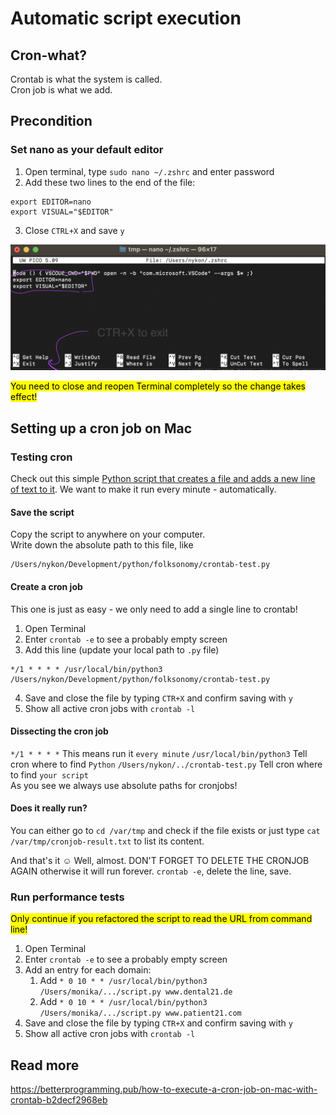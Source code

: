 # Automatic script execution

## Cron-what?

Crontab is what the system is called.  
Cron job is what we add.

## Precondition

### Set nano as your default editor

1. Open terminal, type `sudo nano ~/.zshrc` and enter password
2. Add these two lines to the end of the file:
```
export EDITOR=nano
export VISUAL="$EDITOR"
```
3. Close `CTRL+X` and save `y`

![Alt text](./image/make-nano-default.png "what zshrc looks like")

<mark>You need to close and reopen Terminal completely so the change takes effect!</mark>

## Setting up a cron job on Mac

### Testing cron

Check out this simple [Python script that creates a file and adds a new line of text to it](./crontab-test.py).
We want to make it run every minute - automatically.


#### Save the script
Copy the script to anywhere on your computer.  
Write down the absolute path to this file, like  
```
/Users/nykon/Development/python/folksonomy/crontab-test.py
```

#### Create a cron job
This one is just as easy - we only need to add a single line to crontab!

1. Open Terminal
2. Enter `crontab -e` to see a probably empty screen
3. Add this line (update your local path to `.py` file)
```
*/1 * * * * /usr/local/bin/python3 /Users/nykon/Development/python/folksonomy/crontab-test.py
```
4. Save and close the file by typing `CTR+X` and confirm saving with `y`
5. Show all active cron jobs with `crontab -l`

#### Dissecting the cron job
`*/1 * * * *` This means run it `every minute`
`/usr/local/bin/python3` Tell cron where to find `Python`
`/Users/nykon/../crontab-test.py` Tell cron where to find `your script`  
As you see we always use absolute paths for cronjobs!

#### Does it really run?

You can either go to `cd /var/tmp` and check if the file exists or 
just type `cat /var/tmp/cronjob-result.txt` to list its content.
 
And that's it ☺️ Well, almost. DON'T FORGET TO DELETE THE CRONJOB AGAIN otherwise it will run forever. 
`crontab -e`, delete the line, save.

### Run performance tests

<mark>Only continue if you refactored the script to read the URL from command line!</mark>

1. Open Terminal
2. Enter `crontab -e` to see a probably empty screen
3. Add an entry for each domain:
   1. Add `* 0 10 * * /usr/local/bin/python3 /Users/monika/.../script.py www.dental21.de`
   2. Add `* 0 10 * * /usr/local/bin/python3 /Users/monika/.../script.py www.patient21.com`
4. Save and close the file by typing `CTR+X` and confirm saving with `y`
5. Show all active cron jobs with `crontab -l`

## Read more
https://betterprogramming.pub/how-to-execute-a-cron-job-on-mac-with-crontab-b2decf2968eb